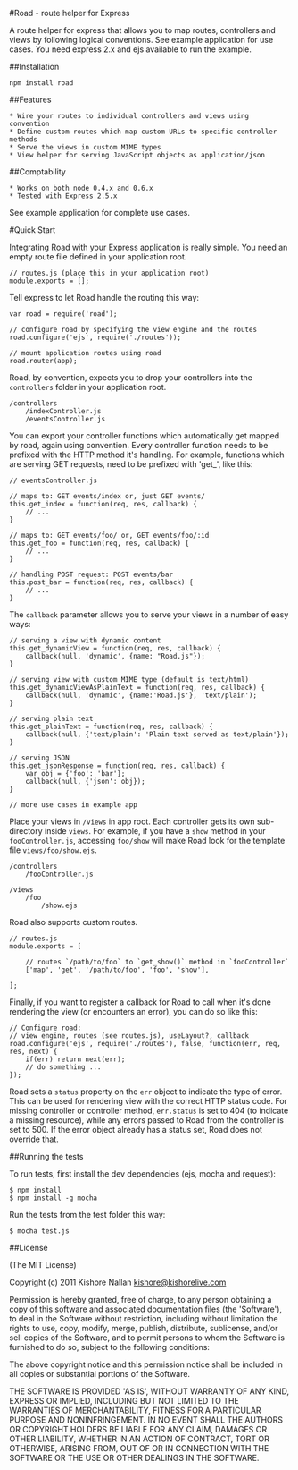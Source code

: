 #Road - route helper for Express

A route helper for express that allows you to map routes, controllers and views by following logical conventions. See example application for use cases. You need express 2.x and ejs available to run the example.

##Installation

	npm install road

##Features

	* Wire your routes to individual controllers and views using convention
	* Define custom routes which map custom URLs to specific controller methods	
	* Serve the views in custom MIME types
	* View helper for serving JavaScript objects as application/json
	
##Comptability

	* Works on both node 0.4.x and 0.6.x
	* Tested with Express 2.5.x
	
See example application for complete use cases.

#Quick Start

Integrating Road with your Express application is really simple. You need an empty route file defined in your application root.

	// routes.js (place this in your application root)
	module.exports = [];

Tell express to let Road handle the routing this way:

	var road = require('road');

	// configure road by specifying the view engine and the routes
	road.configure('ejs', require('./routes'));

	// mount application routes using road
	road.router(app);

Road, by convention, expects you to drop your controllers into the `controllers` folder in your application root. 

	/controllers
		/indexController.js
		/eventsController.js

You can export your controller functions which automatically get mapped by road, again using convention. Every controller function needs to be prefixed with the HTTP method it's handling. For example, functions which are serving GET requests, need to be prefixed with 'get_', like this:

	// eventsController.js

	// maps to: GET events/index or, just GET events/
	this.get_index = function(req, res, callback) {
    	// ...
	}

	// maps to: GET events/foo/ or, GET events/foo/:id
	this.get_foo = function(req, res, callback) {
		// ...
	}

	// handling POST request: POST events/bar
	this.post_bar = function(req, res, callback) {
		// ...
	}

The `callback` parameter allows you to serve your views in a number of easy ways:

	// serving a view with dynamic content
	this.get_dynamicView = function(req, res, callback) {
	    callback(null, 'dynamic', {name: "Road.js"});
	}

	// serving view with custom MIME type (default is text/html)
	this.get_dynamicViewAsPlainText = function(req, res, callback) {
	    callback(null, 'dynamic', {name:'Road.js'}, 'text/plain');
	}

	// serving plain text
	this.get_plainText = function(req, res, callback) {
	    callback(null, {'text/plain': 'Plain text served as text/plain'});
	}

	// serving JSON
	this.get_jsonResponse = function(req, res, callback) {
	    var obj = {'foo': 'bar'};
	    callback(null, {'json': obj});
	}

	// more use cases in example app

Place your views in `/views` in app root. Each controller gets its own sub-directory inside `views`. For example, if you have a `show` method in your `fooController.js`, accessing `foo/show` will make Road look for the template file `views/foo/show.ejs`.

	/controllers
		/fooController.js

	/views
		/foo
			/show.ejs

Road also supports custom routes.

	// routes.js
	module.exports = [
		
		// routes `/path/to/foo` to `get_show()` method in `fooController`
		['map', 'get', '/path/to/foo', 'foo', 'show'],

	];

Finally, if you want to register a callback for Road to call when it's done rendering the view (or encounters an error), you can do so like this:

	// Configure road:
	// view engine, routes (see routes.js), useLayout?, callback
	road.configure('ejs', require('./routes'), false, function(err, req, res, next) {
		if(err) return next(err);
		// do something ...
	});

Road sets a `status` property on the `err` object to indicate the type of error. This can be used for rendering view with the correct HTTP status code. For missing controller or controller method, `err.status` is set to 404 (to indicate a missing resource), while any errors passed to Road from the controller is set to 500. If the error object already has a status set, Road does not override that.
	
##Running the tests

To run tests, first install the dev dependencies (ejs, mocha and request):

	$ npm install
	$ npm install -g mocha

Run the tests from the test folder this way:

	$ mocha test.js

##License

(The MIT License)

Copyright (c) 2011 Kishore Nallan  <kishore@kishorelive.com>

Permission is hereby granted, free of charge, to any person obtaining
a copy of this software and associated documentation files (the
'Software'), to deal in the Software without restriction, including
without limitation the rights to use, copy, modify, merge, publish,
distribute, sublicense, and/or sell copies of the Software, and to
permit persons to whom the Software is furnished to do so, subject to
the following conditions:

The above copyright notice and this permission notice shall be
included in all copies or substantial portions of the Software.

THE SOFTWARE IS PROVIDED 'AS IS', WITHOUT WARRANTY OF ANY KIND,
EXPRESS OR IMPLIED, INCLUDING BUT NOT LIMITED TO THE WARRANTIES OF
MERCHANTABILITY, FITNESS FOR A PARTICULAR PURPOSE AND NONINFRINGEMENT.
IN NO EVENT SHALL THE AUTHORS OR COPYRIGHT HOLDERS BE LIABLE FOR ANY
CLAIM, DAMAGES OR OTHER LIABILITY, WHETHER IN AN ACTION OF CONTRACT,
TORT OR OTHERWISE, ARISING FROM, OUT OF OR IN CONNECTION WITH THE
SOFTWARE OR THE USE OR OTHER DEALINGS IN THE SOFTWARE.
